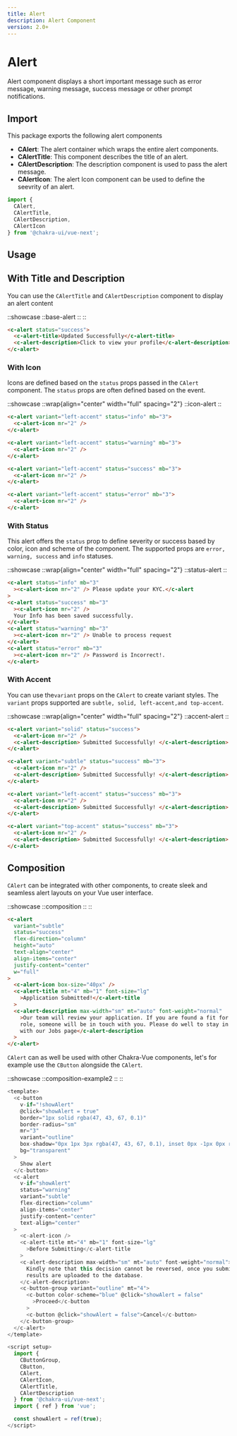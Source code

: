 ```yaml
---
title: Alert
description: Alert Component
version: 2.0+
---
```


# Alert

Alert component displays a short important message such as error message, warning message, success message or other prompt notifications.

## Import

This package exports the following alert components

- **CAlert**: The alert container which wraps the entire alert components.
- **CAlertTitle**: This component describes the title of an alert.
- **CAlertDescription**: The description component is used to pass the alert message.
- **CAlertIcon**: The alert Icon component can be used to define the seevrity of an alert.

```js
import {
  CAlert,
  CAlertTitle,
  CAlertDescription,
  CAlertIcon
} from '@chakra-ui/vue-next';
```

## Usage

## With Title and Description

You can use the `CAlertTitle` and `CAlertDescription` component to display an alert content

::showcase
::base-alert
::
::

```html
<c-alert status="success">
  <c-alert-title>Updated Successfully</c-alert-title>
  <c-alert-description>Click to view your profile</c-alert-description>
</c-alert>
```

### With Icon

Icons are defined based on the `status` props passed in the `CAlert` component. The `status` props are often defined based on the event.

::showcase
::wrap{align="center" width="full" spacing="2"}
::icon-alert
::

```html
<c-alert variant="left-accent" status="info" mb="3">
  <c-alert-icon mr="2" />
</c-alert>

<c-alert variant="left-accent" status="warning" mb="3">
  <c-alert-icon mr="2" />
</c-alert>

<c-alert variant="left-accent" status="success" mb="3">
  <c-alert-icon mr="2" />
</c-alert>

<c-alert variant="left-accent" status="error" mb="3">
  <c-alert-icon mr="2" />
</c-alert>
```

### With Status

This alert offers the `status` prop to define severity or success based by color, icon and scheme of the component. The supported props are `error, warning, success` and `info` statuses.

::showcase
::wrap{align="center" width="full" spacing="2"}
::status-alert
::

```html
<c-alert status="info" mb="3"
  ><c-alert-icon mr="2" /> Please update your KYC.</c-alert
>
<c-alert status="success" mb="3"
  ><c-alert-icon mr="2" />
  Your Info has been saved successfully.
</c-alert>
<c-alert status="warning" mb="3"
  ><c-alert-icon mr="2" /> Unable to process request
</c-alert>
<c-alert status="error" mb="3"
  ><c-alert-icon mr="2" /> Password is Incorrect!.
</c-alert>
```

### With Accent

You can use the`variant` props on the `CAlert` to create variant styles. The `variant` props supported are `subtle, solid, left-accent,and top-accent`.

::showcase
::wrap{align="center" width="full" spacing="2"}
::accent-alert
::

```html
<c-alert variant="solid" status="success">
  <c-alert-icon mr="2" />
  <c-alert-description> Submitted Successfully! </c-alert-description>
</c-alert>

<c-alert variant="subtle" status="success" mb="3">
  <c-alert-icon mr="2" />
  <c-alert-description> Submitted Successfully! </c-alert-description>
</c-alert>

<c-alert variant="left-accent" status="success" mb="3">
  <c-alert-icon mr="2" />
  <c-alert-description> Submitted Successfully! </c-alert-description>
</c-alert>

<c-alert variant="top-accent" status="success" mb="3">
  <c-alert-icon mr="2" />
  <c-alert-description> Submitted Successfully! </c-alert-description>
</c-alert>
```

## Composition

`CAlert` can be integrated with other components, to create sleek and seamless alert layouts on your Vue user interface.

::showcase
::composition
::
::

```html
<c-alert
  variant="subtle"
  status="success"
  flex-direction="column"
  height="auto"
  text-align="center"
  align-items="center"
  justify-content="center"
  w="full"
>
  <c-alert-icon box-size="40px" />
  <c-alert-title mt="4" mb="1" font-size="lg"
    >Application Submitted!</c-alert-title
  >
  <c-alert-description max-width="sm" mt="auto" font-weight="normal"
    >Our team will review your application. If you are found a fit for this
    role, someone will be in touch with you. Please do well to stay in touch
    with our Jobs page</c-alert-description
  >
</c-alert>
```

`CAlert` can as well be used with other Chakra-Vue components, let's for example use the `CButton` alongside the `CAlert`.

::showcase
::composition-example2
::
::

```javascript
<template>
  <c-button
    v-if="!showAlert"
    @click="showAlert = true"
    border="1px solid rgba(47, 43, 67, 0.1)"
    border-radius="sm"
    mr="3"
    variant="outline"
    box-shadow="0px 1px 3px rgba(47, 43, 67, 0.1), inset 0px -1px 0px rgba(47, 43, 67, 0.1)"
    bg="transparent"
  >
    Show alert
  </c-button>
  <c-alert
    v-if="showAlert"
    status="warning"
    variant="subtle"
    flex-direction="column"
    align-items="center"
    justify-content="center"
    text-align="center"
  >
    <c-alert-icon />
    <c-alert-title mt="4" mb="1" font-size="lg"
      >Before Submitting</c-alert-title
    >
    <c-alert-description max-width="sm" mt="auto" font-weight="normal">
      Kindly note that this decision cannot be reversed, once you submit, your
      results are uploaded to the database.
    </c-alert-description>
    <c-button-group variant="outline" mt="4">
      <c-button color-scheme="blue" @click="showAlert = false"
        >Proceed</c-button
      >
      <c-button @click="showAlert = false">Cancel</c-button>
    </c-button-group>
  </c-alert>
</template>

<script setup>
  import {
    CButtonGroup,
    CButton,
    CAlert,
    CAlertIcon,
    CAlertTitle,
    CAlertDescription
  } from '@chakra-ui/vue-next';
  import { ref } from 'vue';

  const showAlert = ref(true);
</script>
```
